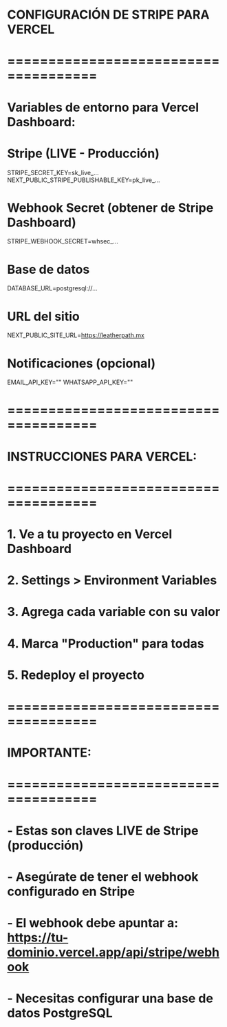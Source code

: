# CONFIGURACIÓN DE STRIPE PARA VERCEL
# =====================================

# Variables de entorno para Vercel Dashboard:

# Stripe (LIVE - Producción)
STRIPE_SECRET_KEY=sk_live_...
NEXT_PUBLIC_STRIPE_PUBLISHABLE_KEY=pk_live_...

# Webhook Secret (obtener de Stripe Dashboard)
STRIPE_WEBHOOK_SECRET=whsec_...

# Base de datos
DATABASE_URL=postgresql://...

# URL del sitio
NEXT_PUBLIC_SITE_URL=https://leatherpath.mx

# Notificaciones (opcional)
EMAIL_API_KEY=""
WHATSAPP_API_KEY=""

# =====================================
# INSTRUCCIONES PARA VERCEL:
# =====================================

# 1. Ve a tu proyecto en Vercel Dashboard
# 2. Settings > Environment Variables
# 3. Agrega cada variable con su valor
# 4. Marca "Production" para todas
# 5. Redeploy el proyecto

# =====================================
# IMPORTANTE:
# =====================================

# - Estas son claves LIVE de Stripe (producción)
# - Asegúrate de tener el webhook configurado en Stripe
# - El webhook debe apuntar a: https://tu-dominio.vercel.app/api/stripe/webhook
# - Necesitas configurar una base de datos PostgreSQL
